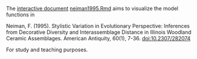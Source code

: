 The [interactive document](https://rmarkdown.rstudio.com/authoring_shiny.html) [neiman1995.Rmd](https://github.com/nevrome/neiman1995/blob/master/neiman1995.Rmd) aims to visualize the model functions in 

Neiman, F. (1995). Stylistic Variation in Evolutionary Perspective: Inferences from Decorative Diversity and Interassemblage Distance in Illinois Woodland Ceramic Assemblages. American Antiquity, 60(1), 7-36. [doi:10.2307/282074](http://dx.doi.org/10.2307/282074)

For study and teaching purposes.
